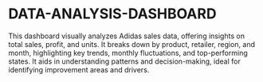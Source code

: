 # DATA-ANALYSIS-DASHBOARD
This dashboard visually analyzes Adidas sales data, offering insights on total sales, profit, and units. It breaks down by product, retailer, region, and month, highlighting key trends, monthly fluctuations, and top-performing states. It aids in understanding patterns and decision-making, ideal for identifying improvement areas and drivers.
